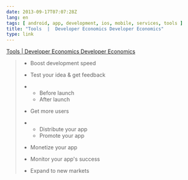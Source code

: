 ```yaml
---
date: 2013-09-17T07:07:28Z
lang: en
tags: [ android, app, development, ios, mobile, services, tools ]
title: "Tools  |  Developer Economics Developer Economics"
type: link
---
```


[Tools  |  Developer Economics Developer
Economics](http://www.developereconomics.com/tools/?goback=.nmp_*1_*1_*1_*1_*1_*1_*1_*1_*1_*1.gmr_3724464.gde_3724464_member_274446641#!)

> -   Boost development speed
>
> -   Test your idea & get feedback
>
> -   -   Before launch
>     -   After launch
>
> -   Get more users
>
> -   -   Distribute your app
>     -   Promote your app
>
> -   Monetize your app
>
> -   Monitor your app's success
>
> -   Expand to new markets

